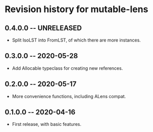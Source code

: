 # Revision history for mutable-lens

## 0.4.0.0 -- UNRELEASED

* Split IsoLST into FromLST, of which there are more instances.

## 0.3.0.0 -- 2020-05-28

* Add Allocable typeclass for creating new references.

## 0.2.0.0 -- 2020-05-17

* More convenience functions, including ALens compat.

## 0.1.0.0 -- 2020-04-16

* First release, with basic features.
